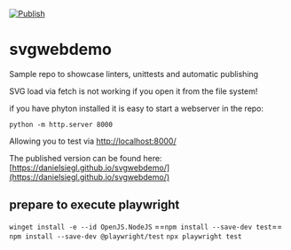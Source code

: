 [![Publish](https://github.com/danielsiegl/svgwebdemo/actions/workflows/pages/pages-build-deployment/badge.svg)](https://github.com/danielsiegl/svgwebdemo/actions/workflows/pages/pages-build-deploymentl)
# svgwebdemo
Sample repo to showcase linters, unittests and automatic publishing

SVG load via fetch is not working if you open it from the file system!

if you have phyton installed it is easy to start a webserver in the repo:

`python -m http.server 8000`

Allowing you to test via [http://localhost:8000/](http://localhost:8000/)

The published version can be found here:
[https://danielsiegl.github.io/svgwebdemo/](https://danielsiegl.github.io/svgwebdemo/)

## prepare to execute playwright
`winget install -e --id OpenJS.NodeJS`
==`npm install --save-dev test`==
`npm install --save-dev @playwright/test`
`npx playwright test`
